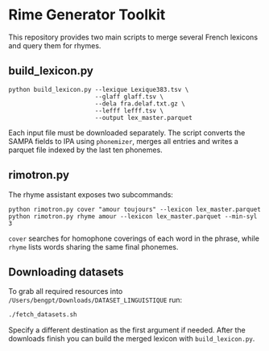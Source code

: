 # Rime Generator Toolkit

This repository provides two main scripts to merge several French
lexicons and query them for rhymes.

## build_lexicon.py

```
python build_lexicon.py --lexique Lexique383.tsv \
                        --glaff glaff.tsv \
                        --dela fra.delaf.txt.gz \
                        --lefff lefff.tsv \
                        --output lex_master.parquet
```

Each input file must be downloaded separately. The script converts the
SAMPA fields to IPA using `phonemizer`, merges all entries and writes a
parquet file indexed by the last ten phonemes.

## rimotron.py

The rhyme assistant exposes two subcommands:

```
python rimotron.py cover "amour toujours" --lexicon lex_master.parquet
python rimotron.py rhyme amour --lexicon lex_master.parquet --min-syl 3
```

`cover` searches for homophone coverings of each word in the phrase, while
`rhyme` lists words sharing the same final phonemes.


## Downloading datasets

To grab all required resources into `/Users/bengpt/Downloads/DATASET_LINGUISTIQUE` run:

```bash
./fetch_datasets.sh
```

Specify a different destination as the first argument if needed. After the downloads finish you can build the merged lexicon with `build_lexicon.py`.
